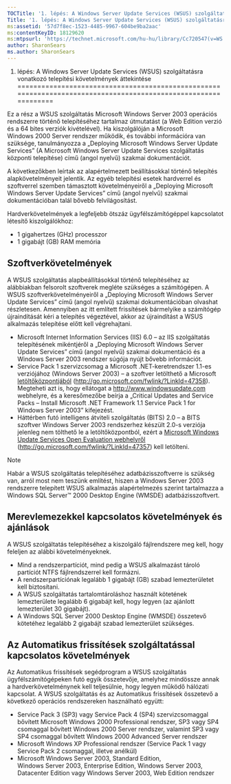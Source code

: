 ```yaml
---
TOCTitle: '1. lépés: A Windows Server Update Services (WSUS) szolgáltatásra vonatkozó telepítési követelmények áttekintése'
Title: '1. lépés: A Windows Server Update Services (WSUS) szolgáltatásra vonatkozó telepítési követelmények áttekintése'
ms:assetid: '57d7f8ec-1523-4485-9967-604be9ba2aac'
ms:contentKeyID: 18129620
ms:mtpsurl: 'https://technet.microsoft.com/hu-hu/library/Cc720547(v=WS.10)'
author: SharonSears
ms.author: SharonSears
---
```


1. lépés: A Windows Server Update Services (WSUS) szolgáltatásra vonatkozó telepítési követelmények áttekintése
===============================================================================================================

Ez a rész a WSUS szolgáltatás Microsoft Windows Server 2003 operációs rendszerre történő telepítéséhez tartalmaz útmutatást (a Web Edition verzió és a 64 bites verziók kivételével). Ha kiszolgálóján a Microsoft Windows 2000 Server rendszer működik, és további információra van szüksége, tanulmányozza a „Deploying Microsoft Windows Server Update Services” (A Microsoft Windows Server Update Services szolgáltatás központi telepítése) című (angol nyelvű) szakmai dokumentációt.

A következőkben leírtak az alapértelmezett beállításokkal történő telepítés alapkövetelményeit jelentik. Az egyéb telepítési esetek hardverrel és szoftverrel szemben támasztott követelményeiről a „Deploying Microsoft Windows Server Update Services” című (angol nyelvű) szakmai dokumentációban talál bővebb felvilágosítást.

Hardverkövetelmények a legfeljebb ötszáz ügyfélszámítógéppel kapcsolatot létesítő kiszolgálókhoz:

-   1 gigahertzes (GHz) processzor
-   1 gigabájt (GB) RAM memória

Szoftverkövetelmények
---------------------

A WSUS szolgáltatás alapbeállításokkal történő telepítéséhez az alábbiakban felsorolt szoftverek megléte szükséges a számítógépen. A WSUS szoftverkövetelményeiről a „Deploying Microsoft Windows Server Update Services” című (angol nyelvű) szakmai dokumentációban olvashat részletesen. Amennyiben az itt említett frissítések bármelyike a számítógép újraindítását kéri a telepítés végeztével, akkor az újraindítást a WSUS alkalmazás telepítése előtt kell végrehajtani.

-   Microsoft Internet Information Services (IIS) 6.0 – az IIS szolgáltatás telepítésének mikéntjéről a „Deploying Microsoft Windows Server Update Services” című (angol nyelvű) szakmai dokumentáció és a Windows Server 2003 rendszer súgója nyújt bővebb információt.
-   Service Pack 1 szervizcsomag a Microsoft .NET-keretrendszer 1.1-es verziójához (Windows Server 2003) – a szoftver letölthető a Microsoft [letöltőközpontjából](http://go.microsoft.com/fwlink/?linkid=47358) (http://go.microsoft.com/fwlink/?LinkId=47358).
    Megteheti azt is, hogy ellátogat a http://www.windowsupdate.com webhelyre, és a keresőmezőbe beírja a „Critical Updates and Service Packs – Install Microsoft .NET Framework 1.1 Service Pack 1 for Windows Server 2003” kifejezést.
-   Háttérben futó intelligens átviteli szolgáltatás (BITS) 2.0 – a BITS szoftver Windows Server 2003 rendszerhez készült 2.0-s verziója jelenleg nem tölthető le a letöltőközpontból, ezért a [Microsoft Windows Update Services Open Evaluation webhelyről](http://go.microsoft.com/fwlink/?linkid=47357) (http://go.microsoft.com/fwlink/?LinkId=47357) kell letölteni.

> [!NOTE]  
> Habár a WSUS szolgáltatás telepítéséhez adatbázisszoftverre is szükség van, arról most nem teszünk említést, hiszen a Windows Server 2003 rendszerre telepített WSUS alkalmazás alapértelmezés szerint tartalmazza a Windows SQL Server™ 2000 Desktop Engine (WMSDE) adatbázisszoftvert. 

Merevlemezekkel kapcsolatos követelmények és ajánlások
------------------------------------------------------

A WSUS szolgáltatás telepítéséhez a kiszolgáló fájlrendszere meg kell, hogy feleljen az alábbi követelményeknek.

-   Mind a rendszerpartíciót, mind pedig a WSUS alkalmazást tároló partíciót NTFS fájlrendszerrel kell formázni.
-   A rendszerpartíciónak legalább 1 gigabájt (GB) szabad lemezterületet kell biztosítani.
-   A WSUS szolgáltatás tartalomtároláshoz használt kötetének lemezterülete legalább 6 gigabájt kell, hogy legyen (az ajánlott lemezterület 30 gigabájt).
-   A Windows SQL Server 2000 Desktop Engine (WMSDE) összetevő kötetéhez legalább 2 gigabájt szabad lemezterület szükséges.

Az Automatikus frissítések szolgáltatással kapcsolatos követelmények
--------------------------------------------------------------------

Az Automatikus frissítések segédprogram a WSUS szolgáltatás ügyfélszámítógépeken futó egyik összetevője, amelyhez mindössze annak a hardverkövetelménynek kell teljesülnie, hogy legyen működő hálózati kapcsolat. A WSUS szolgáltatás és az Automatikus frissítések összetevő a következő operációs rendszereken használható együtt:

-   Service Pack 3 (SP3) vagy Service Pack 4 (SP4) szervizcsomaggal bővített Microsoft Windows 2000 Professional rendszer, SP3 vagy SP4 csomaggal bővített Windows 2000 Server rendszer, valamint SP3 vagy SP4 csomaggal bővített Windows 2000 Advanced Server rendszer
-   Microsoft Windows XP Professional rendszer (Service Pack 1 vagy Service Pack 2 csomaggal, illetve anélkül)
-   Microsoft Windows Server 2003, Standard Edition, Windows Server 2003, Enterprise Edition, Windows Server 2003, Datacenter Edition vagy Windows Server 2003, Web Edition rendszer
